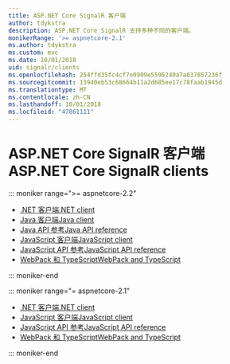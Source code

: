 ```yaml
---
title: ASP.NET Core SignalR 客户端
author: tdykstra
description: ASP.NET Core SignalR 支持多种不同的客户端。
monikerRange: '>= aspnetcore-2.1'
ms.author: tdykstra
ms.custom: mvc
ms.date: 10/01/2018
uid: signalr/clients
ms.openlocfilehash: 254ffd35fc4cf7e0909e5595240a7a037857236f
ms.sourcegitcommit: 13940eb53c68664b11a2d685ee17c78faab1945d
ms.translationtype: MT
ms.contentlocale: zh-CN
ms.lasthandoff: 10/01/2018
ms.locfileid: "47861111"
---
```

# <a name="aspnet-core-signalr-clients"></a><span data-ttu-id="fabaf-103">ASP.NET Core SignalR 客户端</span><span class="sxs-lookup"><span data-stu-id="fabaf-103">ASP.NET Core SignalR clients</span></span>

::: moniker range=">= aspnetcore-2.2"

* [<span data-ttu-id="fabaf-104">.NET 客户端</span><span class="sxs-lookup"><span data-stu-id="fabaf-104">.NET client</span></span>](xref:signalr/dotnet-client)
* [<span data-ttu-id="fabaf-105">Java 客户端</span><span class="sxs-lookup"><span data-stu-id="fabaf-105">Java client</span></span>](xref:signalr/java-client)
* [<span data-ttu-id="fabaf-106">Java API 参考</span><span class="sxs-lookup"><span data-stu-id="fabaf-106">Java API reference</span></span>](/java/api/com.microsoft.aspnet.signalr?view=aspnet-signalr-java)
* [<span data-ttu-id="fabaf-107">JavaScript 客户端</span><span class="sxs-lookup"><span data-stu-id="fabaf-107">JavaScript client</span></span>](xref:signalr/javascript-client)
* [<span data-ttu-id="fabaf-108">JavaScript API 参考</span><span class="sxs-lookup"><span data-stu-id="fabaf-108">JavaScript API reference</span></span>](/javascript/api/?view=signalr-js-latest)
* [<span data-ttu-id="fabaf-109">WebPack 和 TypeScript</span><span class="sxs-lookup"><span data-stu-id="fabaf-109">WebPack and TypeScript</span></span>](xref:tutorials/signalr-typescript-webpack)

::: moniker-end

::: moniker range="= aspnetcore-2.1"

* [<span data-ttu-id="fabaf-110">.NET 客户端</span><span class="sxs-lookup"><span data-stu-id="fabaf-110">.NET client</span></span>](xref:signalr/dotnet-client)
* [<span data-ttu-id="fabaf-111">JavaScript 客户端</span><span class="sxs-lookup"><span data-stu-id="fabaf-111">JavaScript client</span></span>](xref:signalr/javascript-client)
* [<span data-ttu-id="fabaf-112">JavaScript API 参考</span><span class="sxs-lookup"><span data-stu-id="fabaf-112">JavaScript API reference</span></span>](/javascript/api/?view=signalr-js-latest)
* [<span data-ttu-id="fabaf-113">WebPack 和 TypeScript</span><span class="sxs-lookup"><span data-stu-id="fabaf-113">WebPack and TypeScript</span></span>](xref:tutorials/signalr-typescript-webpack)

::: moniker-end

